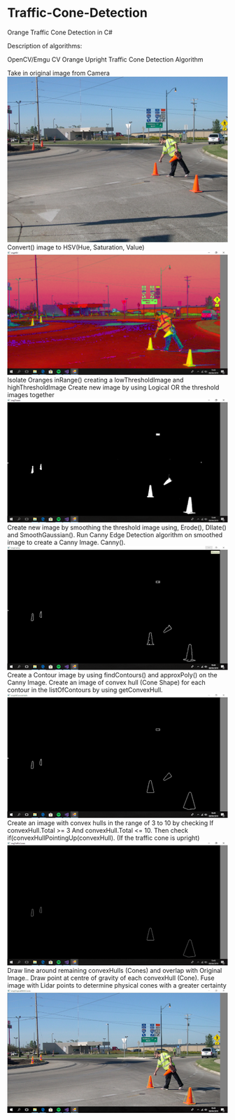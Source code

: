 # Traffic-Cone-Detection
Orange Traffic Cone Detection in C#


Description of algorithms:

OpenCV/Emgu CV Orange Upright Traffic Cone Detection Algorithm 

Take in original image from Camera
![Original Image](https://github.com/rossmccrann/Traffic-Cone-Detection/blob/master/Original_Image%20-%20Copy.png)
Convert() image to HSV(Hue, Saturation, Value) 
![HSV Image ](https://github.com/rossmccrann/Traffic-Cone-Detection/blob/master/HSV_Image%20-%20Copy.png)
Isolate Oranges inRange() creating a lowThresholdImage and highThresholdImage
Create new image by using Logical OR the threshold images together
![OR Threshold Image ](https://github.com/rossmccrann/Traffic-Cone-Detection/blob/master/OR_Threshold_Image.png)
Create new image by smoothing the threshold image using, Erode(), DIlate() and SmoothGaussian().
Run Canny Edge Detection algorithm on smoothed image to create a Canny Image.      Canny().
![Canny Edge Detection Image](https://github.com/rossmccrann/Traffic-Cone-Detection/blob/master/CannyEdgeDetection_Image%20-%20Copy.png)
Create a Contour image by using findContours() and approxPoly() on the Canny Image.
Create an image of convex hull (Cone Shape)  for each contour in the listOfContours by using getConvexHull.
![Convex Hull Image](https://github.com/rossmccrann/Traffic-Cone-Detection/blob/master/ConvexHull_Image%20-%20Copy.png)
Create an image with convex hulls in the range of 3 to 10 by checking If convexHull.Total >= 3 And convexHull.Total <= 10.
Then check if(convexHullPointingUp(convexHull). (If the traffic cone is upright)
![Pointing Up Image](https://github.com/rossmccrann/Traffic-Cone-Detection/blob/master/Pointing_Up%20-%20Copy.png)
Draw line around remaining convexHulls (Cones) and overlap with Original Image.. 
Draw point at centre of gravity of each convexHull (Cone).
Fuse image with Lidar points to determine physical cones with a greater certainty
![Detected Orange Cone](https://github.com/rossmccrann/Traffic-Cone-Detection/blob/master/Detected%20-%20Copy.png)
